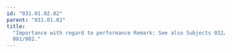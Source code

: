 ```yaml
---
id: "031.01.02.02"
parent: "031.01.02"
title:
  "Importance with regard to performance Remark: See also Subjects 032/034 and
  081/082."
---
```

